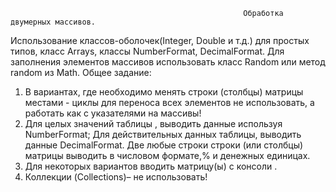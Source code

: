                                                         Обработка двумерных массивов.
Использование классов-оболочек(Integer, Double и т.д.) для простых типов, класс Arrays,
классы NumberFormat, DecimalFormat. Для заполнения элементов массивов использовать класс Random или метод random из Math.
Общее задание:
1. В вариантах, где необходимо менять строки (столбцы) матрицы местами - циклы для
переноса всех элементов не использовать, а работать как с указателями на массивы! 
2. Для целых значений таблицы , выводить данные используя NumberFormat;
Для действительных данных таблицы, выводить данные DecimalFormat.
Две любые строки строки (или столбцы) матрицы выводить в числовом формате,% и денежных единицах.
3. Для некоторых вариантов вводить матрицу(ы) с консоли .
4. Коллекции (Collections)– не использовать!
